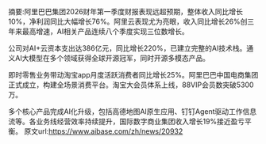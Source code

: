 摘要:阿里巴巴集团2026财年第一季度财报表现远超预期，整体收入同比增长10%，净利润同比大幅增长76%。阿里云表现尤为亮眼，收入同比增长26%创三年来最高增速，AI相关产品连续八个季度实现三位数增长。

公司对AI+云资本支出达386亿元，同比增长220%，已建立完整的AI技术栈。通义AI大模型在多个领域获得全球开源冠军，同时开源多模态产品。

即时零售业务带动淘宝app月度活跃消费者同比增长25%。阿里巴巴中国电商集团正式成立，构建全场景消费平台。淘宝大会员体系上线，88VIP会员数突破5300万。

多个核心产品完成AI化升级，包括高德地图AI原生应用、钉钉Agent驱动工作信息流等。各业务线经营效率持续提升，国际数字商业集团收入增长19%接近盈亏平衡。
原文url:https://www.aibase.com/zh/news/20932